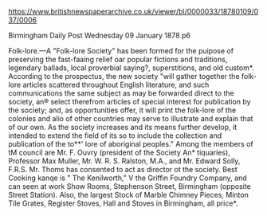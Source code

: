 https://www.britishnewspaperarchive.co.uk/viewer/bl/0000033/18780109/037/0006

Birmingham Daily Post
Wednesday 09 January 1878
p6

Folk-lore.—A "Folk-lore Society" has been formed for the puipose of preserving the fast-faaing relief oar popular fictions and traditions, legendary ballads, local proverbial saying?, superstitions, and old custom*. According to the prospectus, the new society "will gather together the folk-lore articles scattered throughout English literature, and such communications the same subject as may be forwarded direct to the society, an® select therefrom articles of special interest for publication by the society; and, as opportunities offer, it will print the folk-lore of the colonies and alio of other countries may serve to illustrate and explain that of our own. As the society increases and its means further develop, it intended to extend the field of its so to include the collection and publication of the to**' lore of aboriginal peoples." Among the members of tM council are Mr. F. Ouvry (president of the Society An* tiquaries), Professor Max Muller, Mr. W. R. S. Ralston, M.A., and Mr. Edward Solly, F.R.S. Mr. Thoms has consented to act as director ot the society. Best Cooking kanqe is " The Kenilworth," V the Griffin Foundry Company, and can seen at work Show Rooms, Stephenson Street, Birmingham (opposite Street Station). Also, the largest Stock of Marble Chimney Pieces, Minton Tile Grates, Register Stoves, Hall and Stoves in Birmingham, all price*. 



